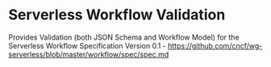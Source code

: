 # Serverless Workflow Validation

Provides Validation (both JSON Schema and Workflow Model) for the
Serverless Workflow Specification Version 0.1 - https://github.com/cncf/wg-serverless/blob/master/workflow/spec/spec.md
